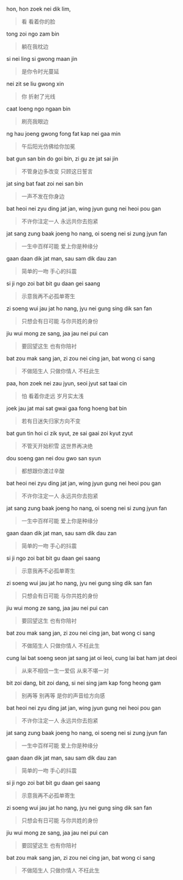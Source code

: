 hon, hon zoek nei dik lim,

> 看 看着你的脸 

tong zoi ngo zam bin

> 躺在我枕边

si nei ling si gwong maan jin

> 是你令时光蔓延

nei zit se liu gwong xin

> 你 折射了光线 

caat loeng ngo ngaan bin

> 刷亮我眼边

ng hau joeng gwong fong fat kap nei gaa min

> 午后阳光仿佛给你加冕

bat gun san bin do goi bin, zi gu ze jat sai jin

> 不管身边多改变 只顾这日誓言

jat sing bat faat zoi nei san bin

> 一声不发在你身边

bat heoi nei zyu ding jat jan, wing jyun gung nei heoi pou gan

> 不许你注定一人 永远共你去抱紧

jat sang zung baak joeng ho nang, oi soeng nei si zung jyun fan

> 一生中百样可能 爱上你是种缘分

gaan daan dik jat man, sau sam dik dau zan

> 简单的一吻 手心的抖震

si ji ngo zoi bat bit gu daan gei saang

> 示意我再不必孤单寄生

zi soeng wui jau jat ho nang, jyu nei gung sing dik san fan

> 只想会有日可能 与你共姓的身份

jiu wui mong ze sang, jaa jau nei pui can

> 要回望这生 也有你陪衬

bat zou mak sang jan, zi zou nei cing jan, bat wong ci sang

> 不做陌生人 只做你情人 不枉此生

paa, hon zoek nei zau jyun, seoi jyut sat taai cin

> 怕 看着你走远 岁月实太浅

joek jau jat mai sat gwai gaa fong hoeng bat bin

> 若有日迷失归家方向不变

bat gun tin hoi ci zik syut, ze sai gaai zoi kyut zyut

> 不管天开始积雪 这世界再决绝

dou soeng gan nei dou gwo san syun

> 都想跟你渡过辛酸

bat heoi nei zyu ding jat jan, wing jyun gung nei heoi pou gan

> 不许你注定一人 永远共你去抱紧

jat sang zung baak joeng ho nang, oi soeng nei si zung jyun fan

> 一生中百样可能 爱上你是种缘分

gaan daan dik jat man, sau sam dik dau zan

> 简单的一吻 手心的抖震

si ji ngo zoi bat bit gu daan gei saang

> 示意我再不必孤单寄生

zi soeng wui jau jat ho nang, jyu nei gung sing dik san fan

> 只想会有日可能 与你共姓的身份

jiu wui mong ze sang, jaa jau nei pui can

> 要回望这生 也有你陪衬

bat zou mak sang jan, zi zou nei cing jan, bat wong ci sang

> 不做陌生人 只做你情人 不枉此生

cung lai bat soeng seon jat sang jat oi leoi, cung lai bat ham jat deoi

> 从来不相信一生一爱侣 从来不堪一对

bit zoi dang, bit zoi dang, si nei sing jam kap fong heong gam

> 别再等 别再等 是你的声音给方向感

bat heoi nei zyu ding jat jan, wing jyun gung nei heoi pou gan

> 不许你注定一人 永远共你去抱紧

jat sang zung baak joeng ho nang, oi soeng nei si zung jyun fan

> 一生中百样可能 爱上你是种缘分

gaan daan dik jat man, sau sam dik dau zan

> 简单的一吻 手心的抖震

si ji ngo zoi bat bit gu daan gei saang

> 示意我再不必孤单寄生

zi soeng wui jau jat ho nang, jyu nei gung sing dik san fan

> 只想会有日可能 与你共姓的身份

jiu wui mong ze sang, jaa jau nei pui can

> 要回望这生 也有你陪衬

bat zou mak sang jan, zi zou nei cing jan, bat wong ci sang

> 不做陌生人 只做你情人 不枉此生
